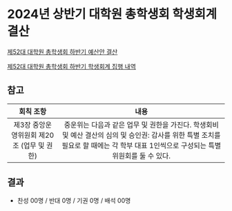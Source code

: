 2024년 상반기 대학원 총학생회 학생회계 결산
===

[제52대 대학원 총학생회 하반기 예산안 결산](https://docs.google.com/spreadsheets/d/1Rf5f9raM8rKH2QnH9cUk-JKRd4WMY0OpN6RocwGo7RM/edit?usp=sharing) <br/>

[제52대 대학원 총학생회 하반기 학생회계 집행 내역](https://docs.google.com/spreadsheets/d/1ZfY1qjG0GoJ0d9v6NWdb4Ot1qD9OZNgp9zYjV0k2-vg/edit?usp=sharing) <br/>

## 참고
|  회칙 조항  |  내용 |
|:---:|:---:|
| 제3장 중앙운영위원회 제20조 (업무 및 권한) | 중운위는 다음과 같은 업무 및 권한을 가진다. 학생회비 및 예산 결산의 심의 및 승인권: 감사를 위한 특별 조치를 필요로 할 때에는 각 학부 대표 1인씩으로 구성되는 특별위원회를 둘 수 있다. |


## 결과
- 찬성 00명 / 반대 0명 / 기권 0명 / 배석 00명
